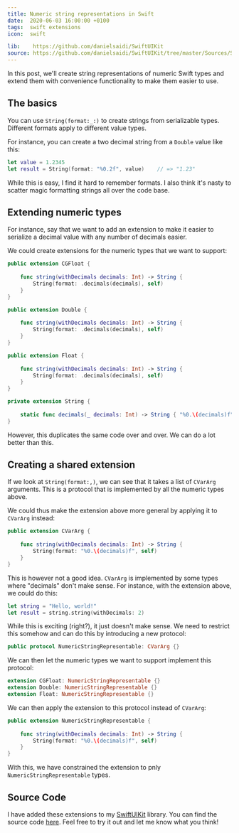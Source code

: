 ```yaml
---
title: Numeric string representations in Swift
date:  2020-06-03 16:00:00 +0100
tags:  swift extensions
icon:  swift

lib:    https://github.com/danielsaidi/SwiftUIKit
source: https://github.com/danielsaidi/SwiftUIKit/tree/master/Sources/SwiftUIKit/Extensions
---
```


In this post, we'll create string representations of numeric Swift types and extend them with convenience functionality to make them easier to use. 


## The basics

You can use `String(format:_:)` to create strings from serializable types. Different formats apply to different value types.

For instance, you can create a two decimal string from a `Double` value like this:

```swift
let value = 1.2345
let result = String(format: "%0.2f", value)    // => "1.23"
```

While this is easy, I find it hard to remember formats. I also think it's nasty to scatter magic formatting strings all over the code base.


## Extending numeric types

For instance, say that we want to add an extension to make it easier to serialize a decimal value with any number of decimals easier.

We could create extensions for the numeric types that we want to support:

```swift
public extension CGFloat {
    
    func string(withDecimals decimals: Int) -> String {
        String(format: .decimals(decimals), self)
    }
}

public extension Double {
    
    func string(withDecimals decimals: Int) -> String {
        String(format: .decimals(decimals), self)
    }
}

public extension Float {
    
    func string(withDecimals decimals: Int) -> String {
        String(format: .decimals(decimals), self)
    }
}

private extension String {
    
    static func decimals(_ decimals: Int) -> String { "%0.\(decimals)f" }
}

```

However, this duplicates the same code over and over. We can do a lot better than this.


## Creating a shared extension

If we look at `String(format:,)`, we can see that it takes a list of `CVarArg` arguments. This is a protocol that is implemented by all the numeric types above.

We could thus make the extension above more general by applying it to `CVarArg` instead:

```swift
public extension CVarArg {
    
    func string(withDecimals decimals: Int) -> String {
        String(format: "%0.\(decimals)f", self)
    }
}
```

This is however not a good idea. `CVarArg` is implemented by some types where "decimals" don't make sense. For instance, with the extension above, we could do this:

```swift
let string = "Hello, world!"
let result = string.string(withDecimals: 2)
```

While this is exciting (right?), it just doesn't make sense. We need to restrict this somehow and can do this by introducing a new protocol:

```swift
public protocol NumericStringRepresentable: CVarArg {}
```

We can then let the numeric types we want to support implement this protocol:

```swift
extension CGFloat: NumericStringRepresentable {}
extension Double: NumericStringRepresentable {}
extension Float: NumericStringRepresentable {}
```

We can then apply the extension to this protocol instead of `CVarArg`:

```swift
public extension NumericStringRepresentable {
    
    func string(withDecimals decimals: Int) -> String {
        String(format: "%0.\(decimals)f", self)
    }
}
```

With this, we have constrained the extension to pnly `NumericStringRepresentable` types.



## Source Code

I have added these extensions to my [SwiftUIKit]({{page.lib}}) library. You can find the source code [here]({{page.source}}). Feel free to try it out and let me know what you think!